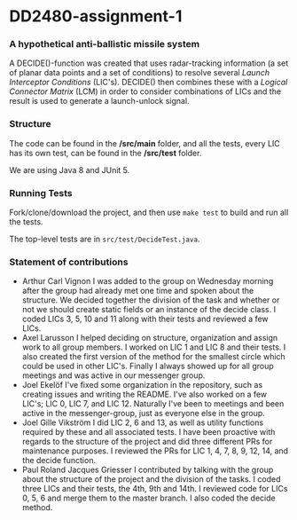 # DD2480-assignment-1

### A hypothetical anti-ballistic missile system
A DECIDE()-function was created that uses radar-tracking information (a set of planar data points and a set of conditions) to resolve several _Launch Interceptor Conditions_ (LIC's). DECIDE() then combines these with a _Logical Connector Matrix_ (LCM) in order to consider combinations of LICs and the result is used to generate a launch-unlock signal.

### Structure
The code can be found in the __/src/main__ folder, and all the tests, every LIC has its own test, can be found in the __/src/test__ folder.

We are using Java 8 and JUnit 5.

### Running Tests
Fork/clone/download the project, and then use `make test` to build and run all the tests.

The top-level tests are in `src/test/DecideTest.java`.

### Statement of contributions
* Arthur Carl Vignon
I was added to the group on Wednesday morning after the group had already met one time and spoken about the structure.
We decided together the division of the task and whether or not we should create static fields or an instance of the decide class.
I coded LICs 3, 5, 10 and 11 along with their tests and reviewed a few LICs.
* Axel Larusson
I helped deciding on structure, organization and assign work to all group members. I worked on LIC 1 and LIC 8 and their tests. I also created the first version of the method for the smallest circle which could be used in other LIC's. Finally I always showed up for all group meetings and was active in our messenger group.
* Joel Ekelöf
I've fixed some organization in the repository, such as creating issues and writing the README.
I've also worked on a few LIC's; LIC 0, LIC 7, and LIC 12. Naturally I've been to meetings and been active in the messenger-group, just as everyone else in the group.
* Joel Gille Vikström
I did LIC 2, 6 and 13, as well as utility functions required by these and all associated tests. I have been proactive with regards to the structure of the project and did three different PRs for maintenance purposes. I reviewed the PRs for LIC 1, 4, 7, 8, 9, 12, 14, and the decide function.
* Paul Roland Jacques Griesser
I contributed by talking with the group about the structure of the project and the division of the tasks. I coded three LICs and their tests, the 4th, 9th and 14th. I reviewed code for LICs 0, 5, 6 and merge them to the master branch. I also coded the decide method.
